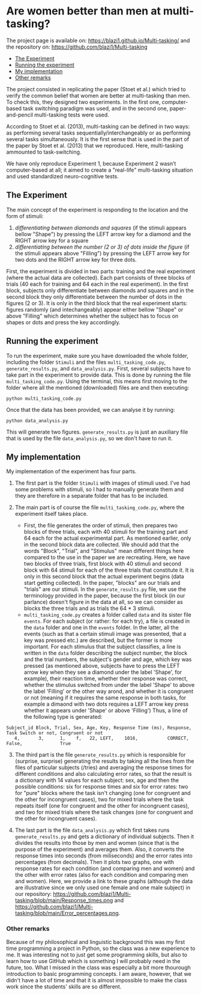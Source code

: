 # Are women better than men at multi-tasking?

The project page is available on: https://blazi1.github.io/Multi-tasking/ and the repository on: https://github.com/blazi1/Multi-tasking

* [The Experiment](#the-experiment)
* [Running the experiment](#running-the-experiment)
* [My implementation](#my-implementation)
* [Other remarks](#other-remarks)

The project consisted in replicating the paper (Stoet et al.) which tried to verify the common belief that women are better at multi-tasking than men. To check this, they designed two experiments. In the first one, computer-based task switching paradigm was used, and in the second one, paper-and-pencil multi-tasking tests were used.

According to Stoet et al. (2013), multi-tasking can be defined in two ways: as performing several tasks sequentially/interchangeably or as performing several tasks simultaneously. It is the first sense that is used in the part of the paper by Stoet et al. (2013) that we reproduced. Here, multi-tasking ammounted to task-switching.

We have only reproduce Experiment 1, because Experiment 2 wasn’t computer-based at all; it aimed to create a "real-life" multi-tasking situation and used standardized neuro-cognitive tests.

## The Experiment

The main concept of the experiment is responding to the location and the form of stimuli: 
1. *differentiating between diamonds and squares* (if the stimuli appears bellow "Shape") by pressing the LEFT arrow key for a diamond and the RIGHT arrow key for a square
2. *differentiating between the number (2 or 3) of dots inside the figure* (if the stimuli appears above "Filling") by pressing the LEFT arrow key for two dots and the RIGHT arrow key for three dots. 

First, the experiment is divided in two parts: training and the real experiment (where the actual data are collected). Each part consists of three blocks of trials (40 each for training and 64 each in the real experiment). In the first block, subjects only differentiate between diamonds and squares and in the second block they only differentiate between the number of dots in the figures (2 or 3). It is only in the third block that the real experiment starts: figures randomly (and intechangeably) appear either bellow "Shape" or above "Filling" which determines whether the subject has to focus on shapes or dots and press the key accordingly.

## Running the experiment

To run the experiment, make sure you have downloaded the whole folder, including the folder `Stimuli` and the files `multi_tasking_code.py`, `generate_results.py`, and `data_analysis.py`. First, several subjects have to take part in the experiment to provide data. This is done by running the file `multi_tasking_code.py`. Using the terminal, this means first moving to the folder where all the mentioned (downloaded) files are and then executing:
```
python multi_tasking_code.py
```
Once that the data has been provided, we can analyse it by running:
```
python data_analysis.py
```
This will generate two figures. 
`generate_results.py` is just an auxiliary file that is used by the file `data_analysis.py`, so we don't have to run it.

## My implementation

My implementation of the experiment has four parts. 

1. The first part is the folder `Stimuli` with images of stimuli used. I've had some problems with stimuli, so I had to manually generate them and they are therefore in a separate folder that has to be included. 

2. The main part is of course the file `multi_tasking_code.py`, where the experiment itself takes place. 
   - First, the file generates the order of stimuli, then prepares two blocks of three trials, each with 40 stimuli for the training part and 64 each for the actual
   experimental part. As mentioned earlier, only in the second block data are collected. We should add that the words "Block", "Trial", and "Stimulus" mean different things here compared to the use in the paper we are recreating. Here, we have two blocks of three trials, first block with 40 stimuli and second block with 64 stimuli for each of the three trials that constitute it. It is only in this second block that the actual experiment begins (data start getting collected). In the paper, "blocks" are our trials and "trials" are our stimuli. In the `generate_results.py` file, we use the terminology provided in the paper, because the first block (in our parlance) doesn't figure in the data at all, so we can consider as blocks the three trials and as trials the 64 * 3 stimuli.
   -  `multi_tasking_code.py` creates a folder called `data` and its sister file `events`. For each subject (or rather: for each try), a file is created in the `data` folder and one in the `events` folder. In the latter, all the events (such as that a certain stimuli image was presented, that a key was pressed etc.) are described, but the former is more important.  For each stimulus that the subject classifies, a line is written in the `data` folder describing the subject number, the block and the trial numbers, the subject's gender and age, which key was pressed (as mentioned above, subjects have to press the LEFT arrow key when they see a diamond under the label 'Shape', for example), their reaction time, whether their response was correct, whether the stimulus switched from under the label 'Shape' to above the label 'Filling' or the other way arond, and whether it is congruent or not (meaning if it requires the same response in both tasks, for example a dimaond with two dots requires a LEFT arrow key press whether it appears under 'Shape' or above 'Filling')
Thus, a line of the following type is generated: 
```
Subject_id Block, Trial, Sex, Age, Key, Response Time (ms), Response, Task Switch or not, Congruent or not
   4,       3,      1,    f,   22, LEFT,    1016,           CORRECT,        False,              True
```
3. The third part is the file `generate_results.py` which is responsible for (surprise, surprise) generating the results by taking all the lines from the files of particular subjects (/tries) and averaging the response times for different conditions and also calculating error rates, so that the result is a dictionary with 14 values for each subject: sex, age and then the possible conditions: six for response times and six for error rates: two for "pure" blocks where the task isn't changing (one for congruent and the other for incongruent cases), two for mixed trials where the task repeats itself (one for congruent and the other for incongruent cases), and two for mixed trials where the task changes (one for congruent and the other for incongruent cases).

4. The last part is the file `data_analysis.py` which first takes runs `generate_results.py` and gets a dictionary of individual subjects. Then it divides the results into those by men and women (since that is the purpose of the experiment) and averages them. Also, it converts the response times into seconds (from miliseconds) and the error rates into percentages (from decimals). Then it plots two graphs, one with response rates for each condition (and comparing men and women) and the other with error rates (also for each condition and comparing men and women). Here, we provide a link to these graphs (although the data are illustrative since we only used one female and one male subject) in our repository: https://github.com/blazi1/Multi-tasking/blob/main/Response_times.png and https://github.com/blazi1/Multi-tasking/blob/main/Error_percentages.png.


### Other remarks

Because of my philosophical and linguistic background this was my first time programming a project in Python, so the class was a new experience to me. It was interesting not to just get some programming skills, but also to learn how to use GitHub which is something I will probably need in the future, too. 
What I missed in the class was especially a bit more thourough introduction to basic programming concepts. I am aware, however, that we didn't have a lot of time and that it is almost impossible to make the class work since the students' skills are so different.
